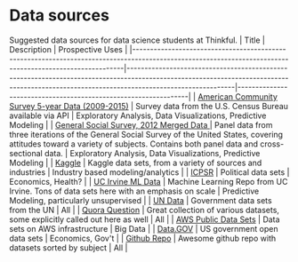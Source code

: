# Data sources
Suggested data sources for data science students at Thinkful.
| Title                                                                                                                             | Description                                                                                                                                                                              | Prospective Uses                                               |
|---------------------------------------------------------------------------------------------------------------------------------------------------------|------------------------------------------------------------------------------------------------------------------------------------------------------------------------------------------|----------------------------------------------------------------|
| [American Community Survey 5-year Data (2009-2015)](http://www.census.gov/data/developers/data-sets/acs-5year.html)                                     | Survey data from the U.S. Census Bureau available via API                                                                                                                                | Exploratory Analysis, Data Visualizations, Predictive Modeling |
| [General Social Survey, 2012 Merged Data ](http://www.icpsr.umich.edu/icpsrweb/ICPSR/studies/35478?sortBy=&searchSource=revise&q=general+social+survey) | Panel data from three iterations of the General Social Survey of the United States, covering attitudes toward a variety of subjects.  Contains both panel data and cross-sectional data. | Exploratory Analysis, Data Visualizations, Predictive Modeling |
| [Kaggle](https://www.kaggle.com/datasets)                                                                                                               | Kaggle data sets, from a variety of sources and industries                                                                                                                               | Industry based modeling/analytics                              |
| [ICPSR](https://www.icpsr.umich.edu/icpsrweb/)                                                                                                          | Political data sets                                                                                                                                                                      | Economics, Health?                                             |
| [UC Irvine ML Data](http://archive.ics.uci.edu/ml/)                                                                                                     | Machine Learning Repo from UC Irvine. Tons of data sets here with an emphasis on scale                                                                                                   | Predictive Modeling, particularly unsupervised                 |
| [UN Data](http://data.un.org/Explorer.aspx)                                                                                                             | Government data sets from the UN                                                                                                                                                         | All                                                            |
| [Quora Question](https://www.quora.com/Where-can-I-find-large-datasets-open-to-the-public)                                                              | Great collection of various datasets, some explicitly called out here as well                                                                                                            | All                                                            |
| [AWS Public Data Sets](https://aws.amazon.com/public-datasets/)                                                                                         | Data sets on AWS infrastructure                                                                                                                                                          | Big Data                                                       |
| [Data.GOV](https://www.data.gov/)                                                                                                                       | US government open data sets                                                                                                                                                             | Economics, Gov't                                               |
| [Github Repo](https://github.com/caesar0301/awesome-public-datasets)                                                                                    | Awesome github repo with datasets sorted by subject                                                                                                                                      | All                                                            |
